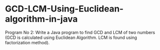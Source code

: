 # GCD-LCM-Using-Euclidean-algorithm-in-java
Program No 2: Write a Java program to find GCD and LCM of two numbers (GCD is calculated using Euclidean Algorithm. LCM is found using factorization method). 
